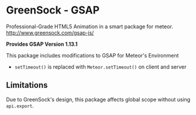 GreenSock - GSAP
=====================================

Professional-Grade HTML5 Animation in a smart package for meteor.
http://www.greensock.com/gsap-js/

__Provides GSAP Version 1.13.1__

This package includes modifications to GSAP for Meteor's Environment
* `setTimeout()` is replaced with `Meteor.setTimeout()` on client and server

## Limitations
Due to GreenSock's design, this package affects global scope without using `api.export`.
